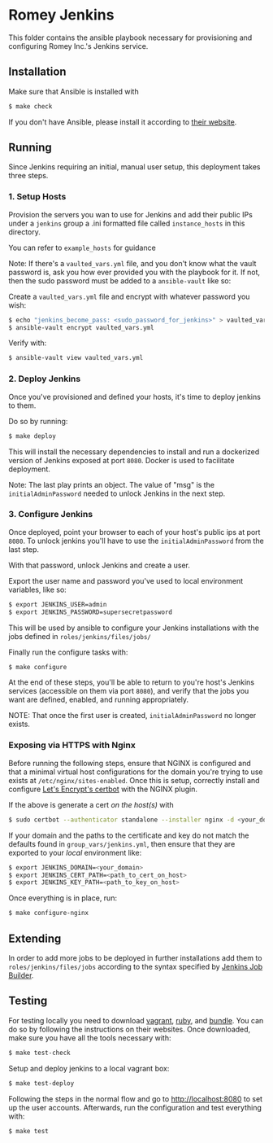 # Romey Jenkins

This folder contains the ansible playbook necessary for provisioning and configuring Romey Inc.'s Jenkins service.

## Installation

Make sure that Ansible is installed with

```bash
$ make check
```

If you don't have Ansible, please install it according to [their website](http://docs.ansible.com/ansible/latest/intro_installation.html).


## Running

Since Jenkins requiring an initial, manual user setup, this deployment takes three steps.

### 1. Setup Hosts

Provision the servers you wan to use for Jenkins and add their public IPs  under a `jenkins` group a .ini formatted file called `instance_hosts` in this directory.

You can refer to `example_hosts` for guidance

Note: If there's a `vaulted_vars.yml` file, and you don't know what the vault password is, ask you how ever provided you with the playbook for it. If not, then the sudo password must be added to a `ansible-vault` like so:

Create a `vaulted_vars.yml` file and encrypt with whatever password you wish:
```bash
$ echo "jenkins_become_pass: <sudo_password_for_jenkins>" > vaulted_vars.yml
$ ansible-vault encrypt vaulted_vars.yml
```

Verify with:
```bash
$ ansible-vault view vaulted_vars.yml
```

### 2. Deploy Jenkins

Once you've provisioned and defined your hosts, it's time to deploy jenkins to them.

Do so by running:

```bash
$ make deploy
```

This will install the necessary dependencies to install and run a dockerized version of Jenkins exposed at port `8080`. Docker is used to facilitate deployment.


Note: The last play prints an object. The value of "msg" is the `initialAdminPassword` needed to unlock Jenkins in the next step.


### 3. Configure Jenkins

Once deployed, point your browser to each of your host's public ips at port `8080`. To unlock jenkins you'll have to use the `initialAdminPassword` from the last step.


With that password, unlock Jenkins and create a user.


Export the user name and password you've used to local environment variables, like so:

```bash
$ export JENKINS_USER=admin
$ export JENKINS_PASSWORD=supersecretpassword
```

This will be used by ansible to configure your Jenkins installations with the jobs defined in `roles/jenkins/files/jobs/`


Finally run the configure tasks with:


```bash
$ make configure
```

At the end of these steps, you'll be able to return to you're host's Jenkins services (accessible on them via port `8080`), and verify that the jobs you want are defined, enabled, and running appropriately.


NOTE: That once the first user is created, `initialAdminPassword` no longer exists.

### Exposing via HTTPS with Nginx

Before running the following steps, ensure that NGINX is configured and that a minimal virtual host configurations for the domain you're trying to use exists at `/etc/nginx/sites-enabled`. Once this is setup, correctly install and configure [Let's Encrypt's certbot](https://certbot.eff.org/) with the NGINX plugin.


If the above is generate a cert *on the host(s)* with

```bash
$ sudo certbot --authenticator standalone --installer nginx -d <your_domain> —pre-hook "service nginx stop" --post-hook "service nginx start"
```

If your domain and the paths to the certificate and key do not match the defaults found in `group_vars/jenkins.yml`, then ensure that they are exported to your *local* environment like:

```bash
$ export JENKINS_DOMAIN=<your_domain>
$ export JENKINS_CERT_PATH=<path_to_cert_on_host>
$ export JENKINS_KEY_PATH=<path_to_key_on_host>
```

Once everything is in place, run:

```bash
$ make configure-nginx
```


## Extending

In order to add more jobs to be deployed in further installations add them to `roles/jenkins/files/jobs` according to the syntax specified by [Jenkins Job Builder](https://docs.openstack.org/infra/jenkins-job-builder/).


## Testing

For testing locally you need to download [vagrant](https://www.vagrantup.com/downloads.html), [ruby](https://www.ruby-lang.org/en/downloads/), and [bundle](http://bundler.io/). You can do so by following the instructions on their websites. Once downloaded, make sure you have all the tools necessary with:

```bash
$ make test-check
```

Setup and deploy jenkins to a local vagrant box:

```bash
$ make test-deploy
```

Following the steps in the normal flow and go to [http://localhost:8080](http://localhost:8080) to set up the user accounts. Afterwards, run the configuration and test everything with:


```bash
$ make test
```
